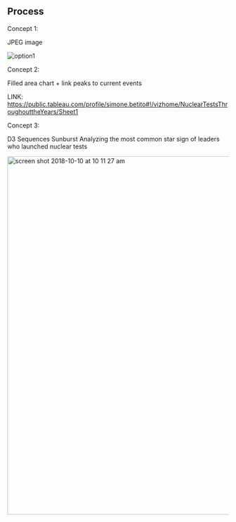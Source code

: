 ## Process

Concept 1:

JPEG image

![option1](https://user-images.githubusercontent.com/42682406/46743264-ab7b6c80-cc76-11e8-9a22-0f550e93591d.jpg)

Concept 2:

Filled area chart + link peaks to current events

LINK: https://public.tableau.com/profile/simone.betito#!/vizhome/NuclearTestsThroughouttheYears/Sheet1

Concept 3:

D3 Sequences Sunburst
Analyzing the most common star sign of leaders who launched nuclear tests

<img width="815" alt="screen shot 2018-10-10 at 10 11 27 am" src="https://user-images.githubusercontent.com/42682406/46746229-9a355e80-cc7c-11e8-824d-1bd1c06afaca.png">

